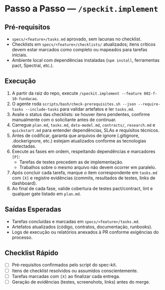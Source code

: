 # Passo a Passo — `/speckit.implement`

## Pré-requisitos
- `specs/<feature>/tasks.md` aprovado, sem lacunas no checklist.
- Checklists em `specs/<feature>/checklists/` atualizados; itens críticos devem estar marcados como completo ou mapeados para tarefas iniciais.
- Ambiente local com dependências instaladas (`npm install`, ferramentas pact, Spectral, etc.).

## Execução
1. A partir da raiz do repo, execute `/speckit.implement --feature 002-f-10-fundacao`.
2. O agente roda `scripts/bash/check-prerequisites.sh --json --require-tasks --include-tasks` para validar artefatos e ler `tasks.md`.
3. Avalie o status das checklists: se houver itens pendentes, confirme manualmente com o solicitante antes de continuar.
4. Carregue `plan.md`, `tasks.md`, `data-model.md`, `contracts/`, `research.md` e `quickstart.md` para entender dependências, SLAs e requisitos técnicos.
5. Antes de codificar, garanta que arquivos de ignore (.gitignore, .dockerignore, etc.) estejam atualizados conforme as tecnologias detectadas.
6. Execute as fases em ordem, respeitando dependências e marcadores `[P]`:
   - Tarefas de testes precedem as de implementação.
   - Trabalhos sobre o mesmo arquivo não devem ocorrer em paralelo.
7. Após concluir cada tarefa, marque o item correspondente em `tasks.md` com `[X]` e registre evidências (commits, resultados de testes, links de dashboard).
8. Ao final de cada fase, valide cobertura de testes pact/contract, lint e qualquer gate listado em `plan.md`.

## Saídas Esperadas
- Tarefas concluídas e marcadas em `specs/<feature>/tasks.md`.
- Artefatos atualizados (código, contratos, documentação, runbooks).
- Logs de execução ou relatórios anexados à PR conforme exigências do processo.

## Checklist Rápido
- [ ] Pré-requisitos confirmados pelo script do spec-kit.
- [ ] Itens de checklist resolvidos ou assumidos conscientemente.
- [ ] Tarefas marcadas com `[X]` ao finalizar cada entrega.
- [ ] Geração de evidências (testes, screenshots, links) antes do merge.
